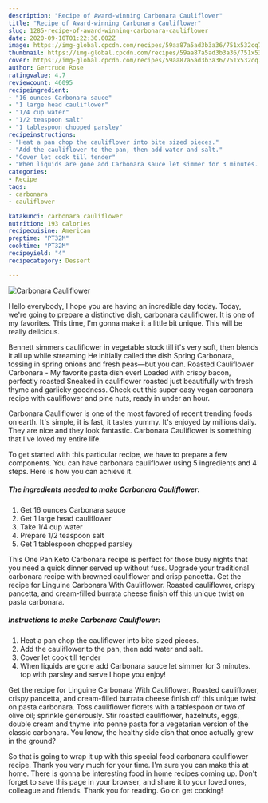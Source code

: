 ```yaml
---
description: "Recipe of Award-winning Carbonara Cauliflower"
title: "Recipe of Award-winning Carbonara Cauliflower"
slug: 1285-recipe-of-award-winning-carbonara-cauliflower
date: 2020-09-10T01:22:30.002Z
image: https://img-global.cpcdn.com/recipes/59aa87a5ad3b3a36/751x532cq70/carbonara-cauliflower-recipe-main-photo.jpg
thumbnail: https://img-global.cpcdn.com/recipes/59aa87a5ad3b3a36/751x532cq70/carbonara-cauliflower-recipe-main-photo.jpg
cover: https://img-global.cpcdn.com/recipes/59aa87a5ad3b3a36/751x532cq70/carbonara-cauliflower-recipe-main-photo.jpg
author: Gertrude Rose
ratingvalue: 4.7
reviewcount: 46095
recipeingredient:
- "16 ounces Carbonara sauce"
- "1 large head cauliflower"
- "1/4 cup water"
- "1/2 teaspoon salt"
- "1 tablespoon chopped parsley"
recipeinstructions:
- "Heat a pan chop the cauliflower into bite sized pieces."
- "Add the cauliflower to the pan, then add water and salt."
- "Cover let cook till tender"
- "When liquids are gone add Carbonara sauce let simmer for 3 minutes. top with parsley and serve I hope you enjoy!"
categories:
- Recipe
tags:
- carbonara
- cauliflower

katakunci: carbonara cauliflower 
nutrition: 193 calories
recipecuisine: American
preptime: "PT32M"
cooktime: "PT32M"
recipeyield: "4"
recipecategory: Dessert

---
```



![Carbonara Cauliflower](https://img-global.cpcdn.com/recipes/59aa87a5ad3b3a36/751x532cq70/carbonara-cauliflower-recipe-main-photo.jpg)

Hello everybody, I hope you are having an incredible day today. Today, we're going to prepare a distinctive dish, carbonara cauliflower. It is one of my favorites. This time, I'm gonna make it a little bit unique. This will be really delicious.

Bennett simmers cauliflower in vegetable stock till it&#39;s very soft, then blends it all up while streaming He initially called the dish Spring Carbonara, tossing in spring onions and fresh peas—but you can. Roasted Cauliflower Carbonara - My favorite pasta dish ever! Loaded with crispy bacon, perfectly roasted Sneaked in cauliflower roasted just beautifully with fresh thyme and garlicky goodness. Check out this super easy vegan carbonara recipe with cauliflower and pine nuts, ready in under an hour.

Carbonara Cauliflower is one of the most favored of recent trending foods on earth. It's simple, it is fast, it tastes yummy. It's enjoyed by millions daily. They are nice and they look fantastic. Carbonara Cauliflower is something that I've loved my entire life.


To get started with this particular recipe, we have to prepare a few components. You can have carbonara cauliflower using 5 ingredients and 4 steps. Here is how you can achieve it.

<!--inarticleads1-->

##### The ingredients needed to make Carbonara Cauliflower:

1. Get 16 ounces Carbonara sauce
1. Get 1 large head cauliflower
1. Take 1/4 cup water
1. Prepare 1/2 teaspoon salt
1. Get 1 tablespoon chopped parsley


This One Pan Keto Carbonara recipe is perfect for those busy nights that you need a quick dinner served up without fuss. Upgrade your traditional carbonara recipe with browned cauliflower and crisp pancetta. Get the recipe for Linguine Carbonara With Cauliflower. Roasted cauliflower, crispy pancetta, and cream-filled burrata cheese finish off this unique twist on pasta carbonara. 

<!--inarticleads2-->

##### Instructions to make Carbonara Cauliflower:

1. Heat a pan chop the cauliflower into bite sized pieces.
1. Add the cauliflower to the pan, then add water and salt.
1. Cover let cook till tender
1. When liquids are gone add Carbonara sauce let simmer for 3 minutes. top with parsley and serve I hope you enjoy!


Get the recipe for Linguine Carbonara With Cauliflower. Roasted cauliflower, crispy pancetta, and cream-filled burrata cheese finish off this unique twist on pasta carbonara. Toss cauliflower florets with a tablespoon or two of olive oil; sprinkle generously. Stir roasted cauliflower, hazelnuts, eggs, double cream and thyme into penne pasta for a vegetarian version of the classic carbonara. You know, the healthy side dish that once actually grew in the ground? 

So that is going to wrap it up with this special food carbonara cauliflower recipe. Thank you very much for your time. I'm sure you can make this at home. There is gonna be interesting food in home recipes coming up. Don't forget to save this page in your browser, and share it to your loved ones, colleague and friends. Thank you for reading. Go on get cooking!
